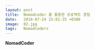 ```yaml
---
layout: post
title:  Nomadcoder 를 활용한 프로젝트 경험
date:   2018-07-24 15:01:35 +0300
image:  02.jpg
tags:   Nomadcoders
---
```

__NomadCoder__